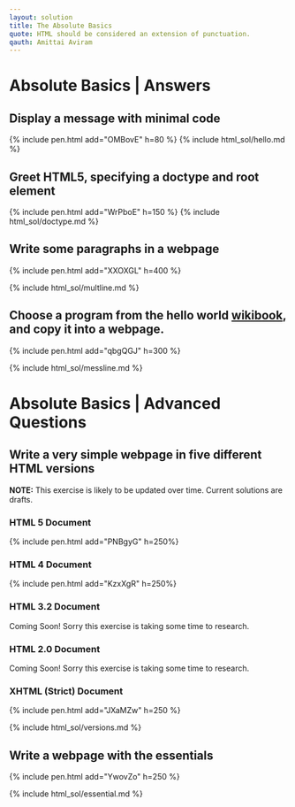 ```yaml
---
layout: solution
title: The Absolute Basics
quote: HTML should be considered an extension of punctuation.
qauth: Amittai Aviram
---
```


Absolute Basics | Answers
=========================

<h2 id="hello">Display a message with minimal code</h2>

{% include pen.html add="OMBovE" h=80 %}
{% include html_sol/hello.md %}

<h2 id="doctype">Greet HTML5, specifying a doctype and root element</h2>

{% include pen.html add="WrPboE" h=150 %}
{% include html_sol/doctype.md %}

<h2 id="multline">Write some paragraphs in a webpage</h2>

{% include pen.html add="XXOXGL" h=400 %}

{% include html_sol/multline.md %}

<h2 id="messline">Choose a program from the hello world <a href="https://en.wikibooks.org/wiki/Computer_Programming/Hello_world">wikibook</a>, and copy it into a webpage.</h2>

{% include pen.html add="qbgQGJ" h=300 %}

{% include html_sol/messline.md %}

Absolute Basics | Advanced Questions
====================================

<h2 id="versions">Write a very simple webpage in five different HTML versions</h2>

**NOTE:** This exercise is likely to be updated over time. Current solutions are drafts.

<h3 id="version5">HTML 5 Document</h3>
{% include pen.html add="PNBgyG" h=250%}

<h3 id="version4">HTML 4 Document</h3>
{% include pen.html add="KzxXgR" h=250%}

<h3 id="version3">HTML 3.2 Document</h3>

Coming Soon! Sorry this exercise is taking some time to research.

<h3 id="version2">HTML 2.0 Document</h3>

Coming Soon! Sorry this exercise is taking some time to research.

<h3 id="versionx">XHTML (Strict) Document</h3>
{% include pen.html add="JXaMZw" h=250 %}

{% include html_sol/versions.md %}

<h2 id="essential">Write a webpage with the essentials</h2>

{% include pen.html add="YwovZo" h=250 %}

{% include html_sol/essential.md %}

[golangintro]: https://tour.golang.org/welcome/1
[htmlmodes]:https://developer.mozilla.org/en-US/docs/Quirks_Mode_and_Standards_Mode "MDN: Quirky Standardy Discussion"
[xhtmlpurp]:http://diveintohtml5.info/past.html#xhtml "Dive Into HTML: XHTML"
[xhtmllen]:https://www.w3.org/TR/xhtml1/#diffs "W3C XHTML Comparison"
[codepen]: http://codepen.io/about/ "Codepen: This website's current saviour"
[divequirks]: http://diveintohtml5.info/semantics.html#the-doctype "Dive Into HTML: The Doctype"
[doctypesong]: http://learnhtmlwithsong.com/blog/13-doctype/ "Learn HTML with Song!"
[w3forget]: https://www.w3.org/QA/Tips/Doctype "W3C: Don't forget the doctype!"
